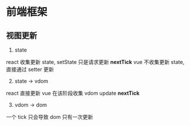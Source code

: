 # 前端框架

## 视图更新

1. state

react 收集更新 state, setState 只是请求更新 **nextTick**
vue 不收集更新 state, 直接通过 setter 更新

2. state -> vdom

react 直接更新
vue 在该阶段收集 vdom update **nextTick**

3. vdom -> dom

一个 tick 只会导致 dom 只有一次更新
